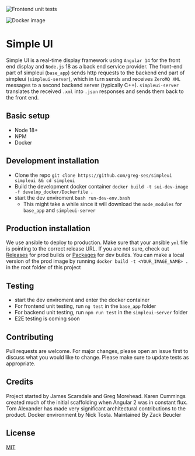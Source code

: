 
![Frontend unit tests](https://github.com/greg-ses/simpleui/actions/workflows/frontend_tests.yml/badge.svg?event=push&branch=improve-testing)

![Docker image](https://github.com/greg-ses/simpleui/actions/workflows/dockerimage.yml/badge.svg)




# Simple UI

Simple UI is a real-time display framework using `Angular 14` for the front end display
and `Node.js` 18 as a back end service provider.  The front-end part of simpleui (`base_app`)
sends http requests to the backend end part of simpleui (`simpleui-server`), which in turn
sends and receives `ZeroMQ XML` messages to a second backend server (typically C++).
`simpleui-server` translates the received `.xml` into `.json` responses and sends them
back to the front end.


## Basic setup

- Node 18+
- NPM
- Docker


## Development installation

- Clone the repo `git clone https://github.com/greg-ses/simpleui simpleui && cd simpleui`
- Build the development docker container `docker build -t sui-dev-image -f develop_docker/Dockerfile .`
- start the dev enviroment `bash run-dev-env.bash`
    - This might take a while since it will download the `node_modules` for `base_app` and `simpleui-server`

## Production installation

We use ansible to deploy to production. Make sure that your ansible `yml` file is pointing to the correct release URL. If you are not sure, check out [Releases](https://github.com/greg-ses/simpleui/releases) for prod builds or [Packages](https://github.com/greg-ses/simpleui/pkgs/container/simpleui) for dev builds. You can make a local version of the prod image by running `docker build -t <YOUR_IMAGE_NAME> .` in the root folder of this project

## Testing

- start the dev enviroment and enter the docker container
- For frontend unit testing, run `ng test` in the `base_app` folder
- For backend unit testing, run `npm run test` in the `simpleui-server` folder
- E2E testing is coming soon
## Contributing

Pull requests are welcome. For major changes, please open an issue first to discuss what you would like to change. Please make sure to update tests as appropriate.


## Credits

Project started by James Scarsdale and Greg Morehead. Karen Cummings created much of the initial
scaffolding when Angular 2 was in constant flux. Tom Alexander has made very significant
architectural contributions to the product. Docker environment by Nick Tosta. Maintained By Zack Beucler


## License

[MIT](https://choosealicense.com/licenses/mit/)

